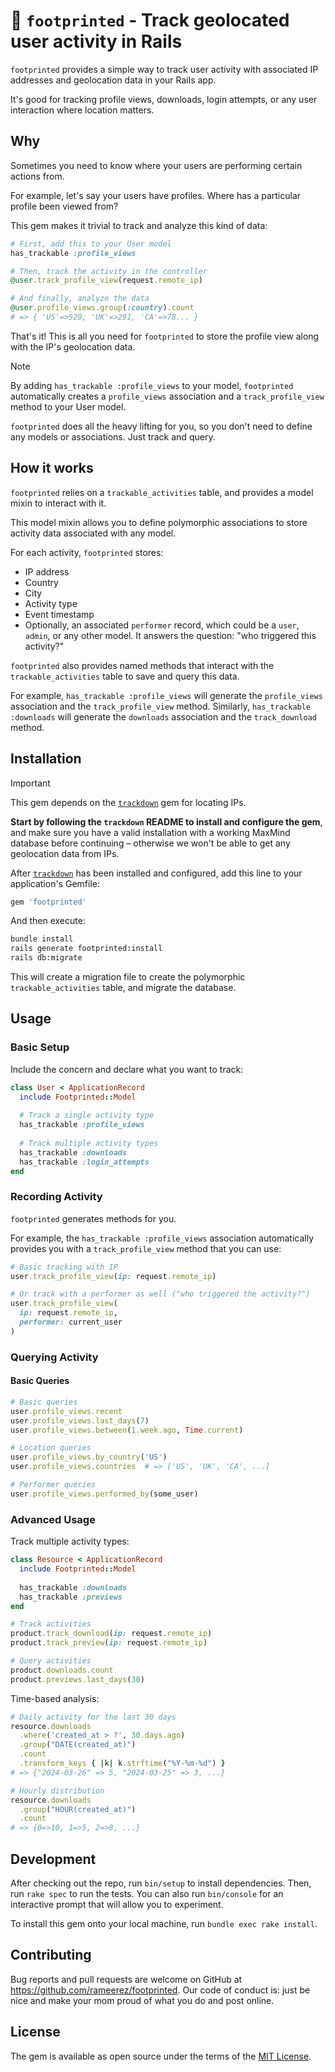 # 👣 `footprinted` - Track geolocated user activity in Rails

`footprinted` provides a simple way to track user activity with associated IP addresses and geolocation data in your Rails app.

It's good for tracking profile views, downloads, login attempts, or any user interaction where location matters.

## Why

Sometimes you need to know where your users are performing certain actions from.

For example, let's say your users have profiles. Where has a particular profile been viewed from?

This gem makes it trivial to track and analyze this kind of data:

```ruby
# First, add this to your User model
has_trackable :profile_views

# Then, track the activity in the controller
@user.track_profile_view(request.remote_ip)

# And finally, analyze the data
@user.profile_views.group(:country).count
# => { 'US'=>529, 'UK'=>291, 'CA'=>78... }
```

That's it! This is all you need for `footprinted` to store the profile view along with the IP's geolocation data.

> [!NOTE]
> By adding `has_trackable :profile_views` to your model, `footprinted` automatically creates a `profile_views` association and a `track_profile_view` method to your User model.
>
> `footprinted` does all the heavy lifting for you, so you don't need to define any models or associations. Just track and query.


## How it works

`footprinted` relies on a `trackable_activities` table, and provides a model mixin to interact with it.

This model mixin allows you to define polymorphic associations to store activity data associated with any model.

For each activity, `footprinted` stores:
- IP address
- Country
- City
- Activity type
- Event timestamp
- Optionally, an associated `performer` record, which could be a `user`, `admin`, or any other model. It answers the question: "who triggered this activity?"

`footprinted` also provides named methods that interact with the `trackable_activities` table to save and query this data.

For example, `has_trackable :profile_views` will generate the `profile_views` association and the `track_profile_view` method. Similarly, `has_trackable :downloads` will generate the `downloads` association and the `track_download` method.

## Installation

> [!IMPORTANT]
> This gem depends on the [`trackdown`](https://github.com/rameerez/trackdown) gem for locating IPs.
>
> **Start by following the `trackdown` README to install and configure the gem**, and make sure you have a valid installation with a working MaxMind database before continuing – otherwise we won't be able to get any geolocation data from IPs.

After [`trackdown`](https://github.com/rameerez/trackdown) has been installed and configured, add this line to your application's Gemfile:

```ruby
gem 'footprinted'
```

And then execute:

```bash
bundle install
rails generate footprinted:install
rails db:migrate
```

This will create a migration file to create the polymorphic `trackable_activities` table, and migrate the database.

## Usage

### Basic Setup

Include the concern and declare what you want to track:

```ruby
class User < ApplicationRecord
  include Footprinted::Model
  
  # Track a single activity type
  has_trackable :profile_views
  
  # Track multiple activity types
  has_trackable :downloads
  has_trackable :login_attempts
end
```

### Recording Activity

`footprinted` generates methods for you.

For example, the `has_trackable :profile_views` association automatically provides you with a `track_profile_view` method that you can use:

```ruby
# Basic tracking with IP
user.track_profile_view(ip: request.remote_ip)

# Or track with a performer as well ("who triggered the activity?")
user.track_profile_view(
  ip: request.remote_ip,
  performer: current_user
)
```

### Querying Activity

#### Basic Queries

```ruby
# Basic queries
user.profile_views.recent
user.profile_views.last_days(7)
user.profile_views.between(1.week.ago, Time.current)

# Location queries
user.profile_views.by_country('US')
user.profile_views.countries  # => ['US', 'UK', 'CA', ...]

# Performer queries
user.profile_views.performed_by(some_user)
```

### Advanced Usage

Track multiple activity types:

```ruby
class Resource < ApplicationRecord
  include Footprinted::Model
  
  has_trackable :downloads
  has_trackable :previews
end

# Track activities
product.track_download(ip: request.remote_ip)
product.track_preview(ip: request.remote_ip)

# Query activities
product.downloads.count
product.previews.last_days(30)
```

Time-based analysis:

```ruby
# Daily activity for the last 30 days
resource.downloads
  .where('created_at > ?', 30.days.ago)
  .group("DATE(created_at)")
  .count
  .transform_keys { |k| k.strftime("%Y-%m-%d") }
# => {"2024-03-26" => 5, "2024-03-25" => 3, ...}

# Hourly distribution
resource.downloads
  .group("HOUR(created_at)")
  .count
# => {0=>10, 1=>5, 2=>8, ...}
```

## Development

After checking out the repo, run `bin/setup` to install dependencies. Then, run `rake spec` to run the tests. You can also run `bin/console` for an interactive prompt that will allow you to experiment.

To install this gem onto your local machine, run `bundle exec rake install`.

## Contributing

Bug reports and pull requests are welcome on GitHub at https://github.com/rameerez/footprinted. Our code of conduct is: just be nice and make your mom proud of what you do and post online.

## License

The gem is available as open source under the terms of the [MIT License](https://opensource.org/licenses/MIT).
